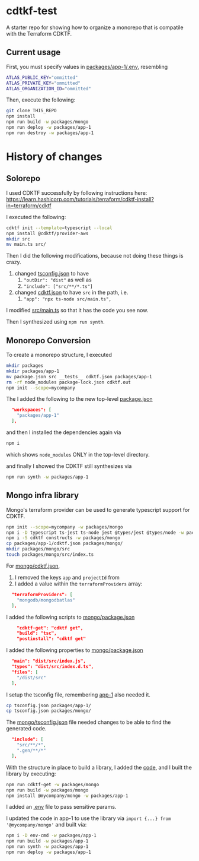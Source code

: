 # cdtkf-test
A starter repo for showing how to organize a monorepo that is compatile with the Terraform CDKTF.

## Current usage
First, you must specify values in [packages/app-1/.env](./packages/app-1/.env), resembling

```bash
ATLAS_PUBLIC_KEY="ommitted"
ATLAS_PRIVATE_KEY="ommitted"
ATLAS_ORGANIZATION_ID="ommitted"
```

Then, execute the following:
```bash
git clone THIS_REPO
npm install
npm run build -w packages/mongo
npm run deploy -w packages/app-1
npm run destroy -w packages/app-1
```

# History of changes
## Solorepo
I used CDKTF successfully by following instructions here:
https://learn.hashicorp.com/tutorials/terraform/cdktf-install?in=terraform/cdktf


I executed the following:
```bash
cdktf init --template=typescript --local
npm install @cdktf/provider-aws
mkdir src
mv main.ts src/
```

Then I did the following modifications, because not doing these things is crazy.
1. changed [tsconfig.json](./tsconfig.json) to have
   1. `"outDir": "dist"` as well as 
   2. `"include": ["src/**/*.ts"]` 
2. changed [cdktf.json](./cdktf.json) to have `src` in the path, i.e.
   1. `"app": "npx ts-node src/main.ts",`

I modified [src/main.ts](./src/main.ts) so that it has the code you see now.

Then I synthesized using `npm run synth`.

## Monorepo Conversion
To create a monorepo structure, I executed
```bash
mkdir packages
mkdir packages/app-1
mv package.json src __tests__ cdktf.json packages/app-1
rm -rf node_modules package-lock.json cdktf.out
npm init --scope=mycompany
```

The I added the following to the new top-level [package.json](./package.json)
```json
  "workspaces": [
    "packages/app-1"
  ],
```

and then I installed the dependencies again via
```bash
npm i
```

which shows `node_modules` ONLY in the top-level directory.

and finally I showed the CDKTF still synthesizes via
```bash
npm run synth -w packages/app-1
```

## Mongo infra library
Mongo's terraform provider can be used to generate typescript support for CDKTF.

```bash
npm init --scope=mycompany -w packages/mongo
npm i -D typescript ts-jest ts-node jest @types/jest @types/node -w packages/mongo/
npm i -S cdktf constructs -w packages/mongo
cp packages/app-1/cdktf.json packages/mongo/
mkdir packages/mongo/src
touch packages/mongo/src/index.ts
```

For [mongo/cdktf.json](./packages/mongo/cdktf.json),
1. I removed the keys `app` and `projectId` from 
2. I added a value within the `terraformProviders` array:
```json
  "terraformProviders": [
    "mongodb/mongodbatlas"
  ],
```

I added the following scripts to [mongo/package.json](./packages/mongo/package.json)

```json
    "cdktf-get": "cdktf get",
    "build": "tsc",
    "postinstall": "cdktf get"
```

I added the following properties to [mongo/package.json](./packages/mongo/package.json)

```json
  "main": "dist/src/index.js",
  "types": "dist/src/index.d.ts",
  "files": [
    "/dist/src"
  ],
```

I setup the tsconfig file, remembering [app-1](./packages/app-1/) also needed it.
```bash
cp tsconfig.json packages/app-1/
cp tsconfig.json packages/mongo/
```

The [mongo/tsconfig.json](./packages/mongo/tsconfig.json) file needed changes to be able to find the generated code.
```json
  "include": [
    "src/**/*",
    ".gen/**/*"
  ],
```

With the structure in place to build a library, I added the [code](./packages/mongo/src/index.ts), and I built the library by executing:

```bash
npm run cdktf-get -w packages/mongo
npm run build -w packages/mongo
npm install @mycompany/mongo -w packages/app-1
```

I added an [.env](./packages/app-1/.env) file to pass sensitive params.

I updated the code in app-1 to use the library via `import {...} from '@mycompany/mongo'` and built via:
```bash
npm i -D env-cmd -w packages/app-1
npm run build -w packages/app-1
npm run synth -w packages/app-1
npm run deploy -w packages/app-1
```
